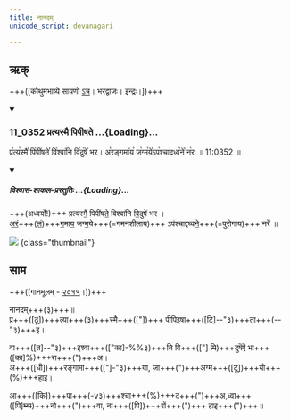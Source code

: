 ```yaml
---
title: नानदम्
unicode_script: devanagari

---
```

## ऋक्

+++([कौथुमभाष्ये सायणो [ऽत्र](https://archive.org/details/SamaVedaSanhitaWithSayanabhashyaVolume1SatyavrataSamasrami1874bis_201804/page/n782&sa=D&ust=1542425956285000)। भरद्वाजः। इन्द्रः।])+++


<div class="js_include" includetitle="false" newlevelforh1="3" unfilled url="/vedAH_sAma/kauthumam/saMhitA/vishvAsa-prastutiH/1_pUrvArchikaH/4/2/11_0352_pratyasmai_pipIShate.md">
<details open><summary><h3>11_0352 प्रत्यस्मै पिपीषते ...{Loading}...</h3></summary>

प्र꣡त्य꣢स्मै꣣ पि꣡पी꣢षते꣣ वि꣡श्वा꣢नि वि꣣दु꣡षे꣢ भर। अ꣣रङ्गमा꣢य꣣ ज꣢ग्म꣣ये꣡ऽप꣢श्चादध्व꣣ने꣡ न꣢रः ॥ 11:0352 ॥

<div class="js_include" newlevelforh1="2" title="विश्वास-शाकल-प्रस्तुतिः" unfilled="" url="/vedAH_Rk/shAkalam/saMhitA/vishvAsa-prastutiH/06/042/01_pratyasmai_pipIShate.md">
<details open><summary><h5>विश्वास-शाकल-प्रस्तुतिः ...{Loading}...</h5></summary>


+++(अध्वर्यो!)+++ प्रत्य॑स्मै॒ पिपी॑षते॒ विश्वा॑नि वि॒दुषे॑ भर ।  
अ॒रं॒+++(लं॒)+++ग॒माय॒ जग्म॒ये+++(=गमनशीलाय)+++  ऽप॑श्चाद्दघ्वने॒+++(=पुरोगाय)+++ नरे॑ ॥  

</details>
</div>
</details>
</div>  


![](/devaH/AryaH/hindukaH/indraH/images/indra-squeezing-soma-into-mouth.jpg)
{class="thumbnail"}


## साम

+++([गानमूलम् - [२०१५](https://archive.org/stream/sAmaveda-jaiminIya-paravastu-paramparA-docs/UDAKA%20SAANTHI%20SAAMAANI%23mode/1up&sa=D&ust=1542425956286000)।])+++
<div caption="रामानुजार्यः 1974 " class="audioEmbed" src="https://archive
.org/download/jaiminIya-sAma-gAna-paravastu-tradition-rAmAnuja/nAnadam.mp3"></div>
<div caption="गोपालार्यः 2015  " class="audioEmbed" src="https://archive
.org/download/jaiminIya-sAma-gAna-paravastu-tradition-gopAla-2015/nAnadam.mp3"></div>
<div caption="गोपाल-विश्वासयोर् अनुवचनम् 2018 1x" class="audioEmbed" src="https://archive
.org/download/jaiminIya-sAma-gAna-paravastu-tradition-anuvachanam-gopAla-vishvAsa-2018/nAnadam.mp3"></div>
<div caption="गोपाल-विश्वासयोर् अनुवचनम् 2018 1.5x" class="audioEmbed" src="https://archive
.org/download/jaiminIya-sAma-gAna-paravastu-tradition-anuvachanam-gopAla-vishvAsa-2018-150p-speed/nAnadam.mp3"></div>
<div caption="गोपालपवनयोर् अनुवचनम् 2015 1x" class="audioEmbed" src="https://archive
.org/download/jaiminIya-sAma-gAna-paravastu-tradition-anuvachanam-gopAla-pavana-2015/nAnadam.mp3"></div>
<div caption="गोपालपवनयोर् अनुवचनम् 2015 1.5x" class="audioEmbed" src="https://archive
.org/download/jaiminIya-sAma-gAna-paravastu-tradition-anuvachanam-gopAla-pavana-2015-150p-speed/nAnadam.mp3"></div>

नानदम्+++(३)+++॥  
प्र+++([ठू])+++त्या+++(३)+++स्मै+++(["])+++ पीपिइषा+++([टि]--"३)+++ता+++(--"३)+++इ।

वा+++([त]--"३)+++इश्वा+++(["का]-%%३)+++नि वि+++(["] ~~मि~~)+++दुषॆऎ भा+++([का]%)+++रा+++(")+++अ।  
अ+++([धी])+++रङ्गामा+++(["]-"३)+++या, जा+++(")+++अग्म+++([टू])+++यो+++(%)+++हाइ।

आ+++([कि])+++पा+++(-v३)+++श्चा+++(%)+++द+++(")+++अ,ध्वा+++([पि]~~घ्वा~~)+++नो+++(")+++वा, ना+++([पि])+++रों+++(")+++ हाइ+++(")+++॥